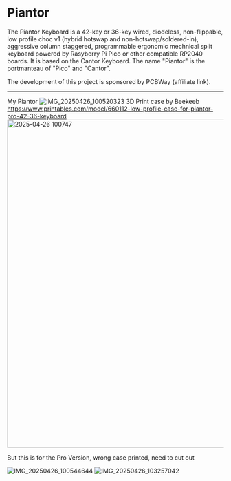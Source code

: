 # Piantor

The Piantor Keyboard is a 42-key or 36-key wired, diodeless, non-flippable, low profile choc v1 (hybrid hotswap and non-hotswap/soldered-in), aggressive column staggered, programmable ergonomic mechnical split keyboard powered by Rasyberry Pi Pico or other compatible RP2040 boards. It is based on the Cantor Keyboard. The name "Piantor" is the portmanteau of "Pico" and "Cantor".

The development of this project is sponsored by PCBWay (affiliate link).

-------------------------------------
My Piantor
![IMG_20250426_100520323](https://github.com/user-attachments/assets/28f8aedf-a309-4162-beb4-7c94eda6b698)
3D Print case by Beekeeb
https://www.printables.com/model/660112-low-profile-case-for-piantor-pro-42-36-keyboard 
<img width="763" alt="2025-04-26 100747" src="https://github.com/user-attachments/assets/3176527b-46a3-403d-848c-f3eed2b8ddae" />

But this is for the Pro Version, wrong case printed, need to cut out

![IMG_20250426_100544644](https://github.com/user-attachments/assets/fed618d9-bd4c-4dbb-a043-4f8d9521ef17)
![IMG_20250426_103257042](https://github.com/user-attachments/assets/e1b5d3b6-8442-471c-b30e-0cd44a08838f)

